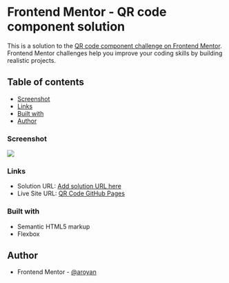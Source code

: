 # Frontend Mentor - QR code component solution

This is a solution to the [QR code component challenge on Frontend Mentor](https://www.frontendmentor.io/challenges/qr-code-component-iux_sIO_H). Frontend Mentor challenges help you improve your coding skills by building realistic projects.

## Table of contents

- [Screenshot](#screenshot)
- [Links](#links)
- [Built with](#built-with)
- [Author](#author)

### Screenshot

![](./screenshot.jpg)

### Links

- Solution URL: [Add solution URL here](https://www.frontendmentor.io/solutions/qr-code-component-main-using-html-and-css-927PJn8ID)
- Live Site URL: [QR Code GitHub Pages](https://aroyan.github.io/qr-code-frontendmentor/)

### Built with

- Semantic HTML5 markup
- Flexbox

## Author

- Frontend Mentor - [@aroyan](https://www.frontendmentor.io/profile/aroyan)
